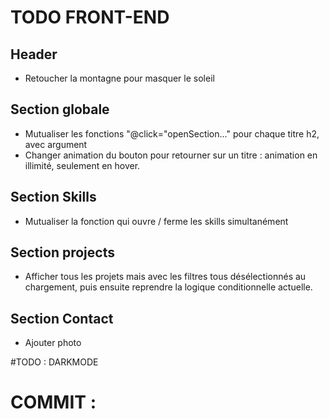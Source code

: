 # TODO FRONT-END

## Header
- Retoucher la montagne pour masquer le soleil

## Section globale
- Mutualiser les fonctions "@click="openSection..." pour chaque titre h2, avec argument
- Changer animation du bouton pour retourner sur un titre : animation en illimité, seulement en hover.


## Section Skills
- Mutualiser la fonction qui ouvre / ferme les skills simultanément


## Section projects
- Afficher tous les projets mais avec les filtres tous désélectionnés au chargement, puis ensuite reprendre la logique conditionnelle actuelle.


## Section Contact
- Ajouter photo


#TODO : DARKMODE


# COMMIT :
